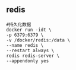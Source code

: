 ## redis

```shell
#持久化数据
docker run -idt \
-p 6379:6379 \
-v /docker/redis:/data \
--name redis \
--restart always \
redis redis-server \
--appendonly yes 
```


